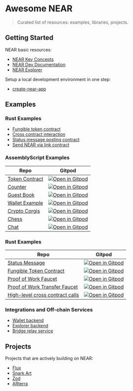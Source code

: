 # Awesome NEAR

> Curated list of resources: examples, libraries, projects.

## Getting Started
NEAR basic resources:
* [NEAR Key Concepts](https://docs.near.org/docs/concepts/new-to-near)
* [NEAR Dev Documentation](https://docs.near.org/)
* [NEAR Explorer](https://explorer.near.org/)

Setup a local development environment in one step:
* [create-near-app](https://github.com/near/create-near-app)

## Examples

### Rust Examples

* [Fungible token contract](https://github.com/near/near-sdk-rs/tree/master/examples/fungible-token)
* [Cross contract interaction](https://github.com/near-examples/rust-high-level-cross-contract)
* [Status message posting contract](https://github.com/near-examples/rust-status-message)
* [Send NEAR via link contract](https://github.com/near/near-linkdrop)

### AssemblyScript Examples
Repo|Gitpod
---|---
[Token Contract](https://github.com/near-examples/token-contract-as)| [![Open in Gitpod](https://gitpod.io/button/open-in-gitpod.svg)](https://gitpod.io/#https://github.com/near-examples/token-contract-as)
[Counter](https://github.com/near-examples/counter)| [![Open in Gitpod](https://gitpod.io/button/open-in-gitpod.svg)](https://gitpod.io/#https://github.com/near-examples/counter)
[Guest Book](https://github.com/near-examples/guest-book) | [![Open in Gitpod](https://gitpod.io/button/open-in-gitpod.svg)](https://gitpod.io/#https://github.com/near-examples/guest-book)
[Wallet Example](https://github.com/near-examples/wallet-example)| [![Open in Gitpod](https://gitpod.io/button/open-in-gitpod.svg)](https://gitpod.io/#https://github.com/near-examples/wallet-example)
[Crypto Corgis](https://github.com/nearprotocol/corgis) | [![Open in Gitpod](https://gitpod.io/button/open-in-gitpod.svg)](https://gitpod.io/#https://github.com/nearprotocol/corgis) |
[Chess](https://github.com/nearprotocol/near-chess)|[![Open in Gitpod](https://gitpod.io/button/open-in-gitpod.svg)](https://gitpod.io/#https://github.com/nearprotocol/near-chess)
[Chat](https://github.com/near-examples/chat) | [![Open in Gitpod](https://gitpod.io/button/open-in-gitpod.svg)](https://gitpod.io/#https://github.com/near-examples/chat)

### Rust Examples
Repo|Gitpod
---|---
[Status Message](https://github.com/near-examples/rust-status-message)| [![Open in Gitpod](https://gitpod.io/button/open-in-gitpod.svg)](https://gitpod.io/#https://github.com/near-examples/rust-status-message)
[Fungible Token Contract](https://github.com/near-examples/rust-fungible-token)| [![Open in Gitpod](https://gitpod.io/button/open-in-gitpod.svg)](https://gitpod.io/#https://github.com/near-examples/rust-fungible-token)
[Proof of Work Faucet](https://github.com/near-examples/pow-faucet)| [![Open in Gitpod](https://gitpod.io/button/open-in-gitpod.svg)](https://gitpod.io/#https://github.com/near-examples/pow-faucet)
[Proof of Work Transfer Faucet](https://github.com/near-examples/token-printer)| [![Open in Gitpod](https://gitpod.io/button/open-in-gitpod.svg)](https://gitpod.io/#https://github.com/near-examples/token-printer)
[High-level cross contract calls](https://github.com/near-examples/rust-high-level-cross-contract)| [![Open in Gitpod](https://gitpod.io/button/open-in-gitpod.svg)](https://gitpod.io/#https://github.com/near-examples/rust-high-level-cross-contract)

### Integrations and Off-chain Services

* [Wallet backend](https://github.com/near/near-contract-helper)
* [Explorer backend](https://github.com/near/near-explorer/tree/master/backend)
* [Bridge relay service](https://github.com/near/rainbow-bridge-lib/tree/master/near2eth-relay)

## Projects

Projects that are actively building on NEAR:
* [Flux](http://flux.market/)
* [Snark Art](http://snark.art/)
* [Zod](https://www.zod.tv/)
* [ARterra](http://arterra.co/)
